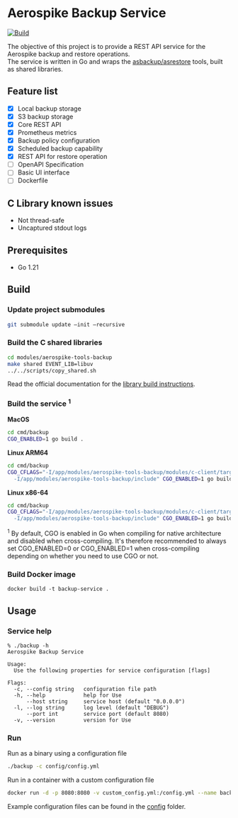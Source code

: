 # Aerospike Backup Service
[![Build](https://github.com/aerospike/aerospike-backup-service/actions/workflows/build.yml/badge.svg)](https://github.com/aerospike/aerospike-backup-service/actions/workflows/build.yml)

The objective of this project is to provide a REST API service for the Aerospike backup and restore operations.  
The service is written in Go and wraps the [asbackup/asrestore](https://github.com/aerospike/aerospike-tools-backup) 
tools, built as shared libraries.

## Feature list

- [x] Local backup storage
- [x] S3 backup storage
- [x] Core REST API
- [x] Prometheus metrics
- [x] Backup policy configuration
- [x] Scheduled backup capability
- [x] REST API for restore operation
- [ ] OpenAPI Specification
- [ ] Basic UI interface
- [ ] Dockerfile

## C Library known issues
* Not thread-safe
* Uncaptured stdout logs

## Prerequisites

* Go 1.21

## Build

### Update project submodules
```bash
git submodule update —init —recursive
```

### Build the C shared libraries
```bash
cd modules/aerospike-tools-backup
make shared EVENT_LIB=libuv
../../scripts/copy_shared.sh
```
Read the official documentation for the [library build instructions](https://github.com/aerospike/aerospike-tools-backup#build-examples).

### Build the service <sup>1</sup>

**MacOS**
```bash
cd cmd/backup
CGO_ENABLED=1 go build .
```

**Linux ARM64**
```bash
cd cmd/backup
CGO_CFLAGS="-I/app/modules/aerospike-tools-backup/modules/c-client/target/Linux-aarch64/include \
  -I/app/modules/aerospike-tools-backup/include" CGO_ENABLED=1 go build .
```

**Linux x86-64**
```bash
cd cmd/backup
CGO_CFLAGS="-I/app/modules/aerospike-tools-backup/modules/c-client/target/Linux-x86_64/include \
  -I/app/modules/aerospike-tools-backup/include" CGO_ENABLED=1 go build .
```

<sup>1</sup> By default, CGO is enabled in Go when compiling for native architecture and disabled when cross-compiling.
It's therefore recommended to always set CGO_ENABLED=0 or CGO_ENABLED=1 when cross-compiling depending on whether you need to use CGO or not.

### Build Docker image
```
docker build -t backup-service .
```

## Usage

### Service help
```
% ./backup -h                  
Aerospike Backup Service

Usage:
  Use the following properties for service configuration [flags]

Flags:
  -c, --config string   configuration file path
  -h, --help            help for Use
      --host string     service host (default "0.0.0.0")
  -l, --log string      log level (default "DEBUG")
      --port int        service port (default 8080)
  -v, --version         version for Use
```

### Run
Run as a binary using a configuration file
```bash
./backup -c config/config.yml
```

Run in a container with a custom configuration file
```bash
docker run -d -p 8080:8080 -v custom_config.yml:/config.yml --name backup-service backup-service "-lINFO"
```

Example configuration files can be found in the [config](./cmd/backup/config/) folder.
